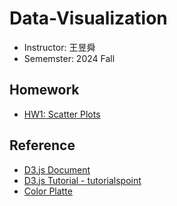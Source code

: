 # Data-Visualization
- Instructor: 王昱舜
- Sememster: 2024 Fall
## Homework
- [HW1: Scatter Plots](https://chueating1005.github.io/Data-Visualization/Homeworks/HW1/111550093)

## Reference
- [D3.js Document](https://d3js.org/)
- [D3.js Tutorial - tutorialspoint](https://www.tutorialspoint.com/d3js/index.htm)
- [Color Platte](https://coolors.co/)